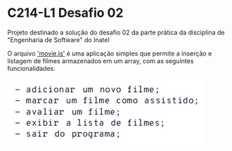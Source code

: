 # C214-L1 Desafio 02

Projeto destinado a solução do desafio 02 da parte prática da disciplina de "Engenharia de Software" do Inatel

O arquivo ['movie.js'](movie.js) é uma aplicação simples que permite a inserção e listagem de filmes armazenados em um array, com as seguintes funcionalidades:

![requirements](requirements.png)
